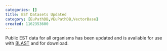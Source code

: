 ```yaml
---
categories: []
title: EST Datasets Updated
category: [EuPathDB,VEuPathDB,VectorBase]
created: 1162353600
---
```

Public EST data for all organisms has been updated and is available for use with <a href="/blast">BLAST</a> and for download. 
